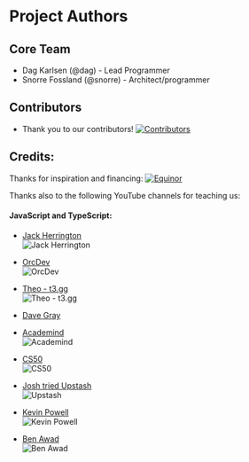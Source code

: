 # Project Authors

## Core Team
- Dag Karlsen (@dag) - Lead Programmer
- Snorre Fossland (@snorre) - Architect/programmer

## Contributors
- Thank you to our contributors!
[![Contributors](https://contrib.rocks/image?repo=yourusername/GraphicModelingApp)](https://github.com/yourusername/GraphicModelingApp)

## Credits:

Thanks for inspiration and financing:
[![Equinor](https://upload.wikimedia.org/wikipedia/commons/thumb/8/8b/Equinor_logo.svg/1200px-Equinor_logo.svg.png)](https://www.equinor.com)

Thanks also to the following YouTube channels for teaching us:

#### JavaScript and TypeScript:

- [Jack Herrington](https://www.youtube.com/@jherr)  
  ![Jack Herrington](https://yt3.ggpht.com/ytc/AMLnZu9y5JX8J1y5JX8J1y5JX8J1y5JX8J1y5=s88-c-k-c0x00ffffff-no-rj)

- [OrcDev](https://www.youtube.com/@OrcDev)  
  ![OrcDev](https://yt3.ggpht.com/ytc/AMLnZu8OrcDevImage=s88-c-k-c0x00ffffff-no-rj)

- [Theo - t3.gg](https://www.youtube.com/@t3dotgg)  
  ![Theo - t3.gg](https://yt3.ggpht.com/ytc/AMLnZu9TheoImage=s88-c-k-c0x00ffffff-no-rj)

- [Dave Gray](https://www.youtube.com/@DaveGray)

- [Academind](https://www.youtube.com/@Academind)  
  ![Academind](https://yt3.ggpht.com/ytc/AMLnZu9AcademindImage=s88-c-k-c0x00ffffff-no-rj)

- [CS50](https://www.youtube.com/@cs50)  
  ![CS50](https://yt3.ggpht.com/ytc/AMLnZu9CS50Image=s88-c-k-c0x00ffffff-no-rj)

- [Josh tried Upstash](https://www.youtube.com/@upstash)  
  ![Upstash](https://yt3.ggpht.com/ytc/AMLnZu9UpstashImage=s88-c-k-c0x00ffffff-no-rj)

- [Kevin Powell](https://www.youtube.com/@KevinPowell)  
  ![Kevin Powell](https://yt3.ggpht.com/ytc/AMLnZu9KevinPowellImage=s88-c-k-c0x00ffffff-no-rj)

- [Ben Awad](https://www.youtube.com/@BenAwad)  
  ![Ben Awad](https://yt3.ggpht.com/ytc/AMLnZu9BenAwadImage=s88-c-k-c0x00ffffff-no-rj)